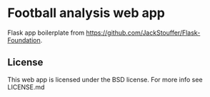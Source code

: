 # Football analysis web app

Flask app boilerplate from https://github.com/JackStouffer/Flask-Foundation.

## License

This web app is licensed under the BSD license. For more info see LICENSE.md

